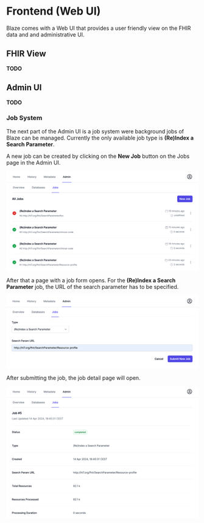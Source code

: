 # Frontend (Web UI)

Blaze comes with a Web UI that provides a user friendly view on the FHIR data and and administrative UI.

## FHIR View

**TODO**

## Admin UI

**TODO**

### Job System

The next part of the Admin UI is a job system were background jobs of Blaze can be managed. Currently the only available job type is **(Re)Index a Search Parameter**.  

A new job can be created by clicking on the **New Job** button on the Jobs page in the Admin UI.

![](frontend/job-overview.png)

After that a page with a job form opens. For the **(Re)Index a Search Parameter** job, the URL of the search parameter has to be specified.

![](frontend/create-job.png)

After submitting the job, the job detail page will open.

![](frontend/job.png)
